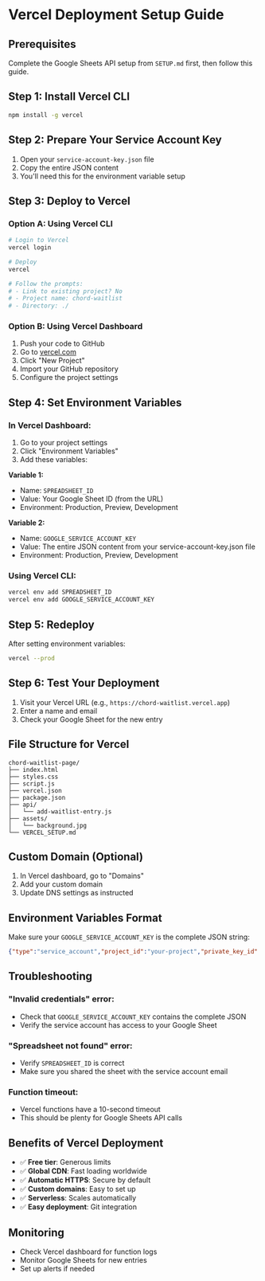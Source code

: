 # Vercel Deployment Setup Guide

## Prerequisites
Complete the Google Sheets API setup from `SETUP.md` first, then follow this guide.

## Step 1: Install Vercel CLI
```bash
npm install -g vercel
```

## Step 2: Prepare Your Service Account Key
1. Open your `service-account-key.json` file
2. Copy the entire JSON content
3. You'll need this for the environment variable setup

## Step 3: Deploy to Vercel

### Option A: Using Vercel CLI
```bash
# Login to Vercel
vercel login

# Deploy
vercel

# Follow the prompts:
# - Link to existing project? No
# - Project name: chord-waitlist
# - Directory: ./
```

### Option B: Using Vercel Dashboard
1. Push your code to GitHub
2. Go to [vercel.com](https://vercel.com)
3. Click "New Project"
4. Import your GitHub repository
5. Configure the project settings

## Step 4: Set Environment Variables

### In Vercel Dashboard:
1. Go to your project settings
2. Click "Environment Variables"
3. Add these variables:

**Variable 1:**
- Name: `SPREADSHEET_ID`
- Value: Your Google Sheet ID (from the URL)
- Environment: Production, Preview, Development

**Variable 2:**
- Name: `GOOGLE_SERVICE_ACCOUNT_KEY`
- Value: The entire JSON content from your service-account-key.json file
- Environment: Production, Preview, Development

### Using Vercel CLI:
```bash
vercel env add SPREADSHEET_ID
vercel env add GOOGLE_SERVICE_ACCOUNT_KEY
```

## Step 5: Redeploy
After setting environment variables:
```bash
vercel --prod
```

## Step 6: Test Your Deployment
1. Visit your Vercel URL (e.g., `https://chord-waitlist.vercel.app`)
2. Enter a name and email
3. Check your Google Sheet for the new entry

## File Structure for Vercel
```
chord-waitlist-page/
├── index.html
├── styles.css
├── script.js
├── vercel.json
├── package.json
├── api/
│   └── add-waitlist-entry.js
├── assets/
│   └── background.jpg
└── VERCEL_SETUP.md
```

## Custom Domain (Optional)
1. In Vercel dashboard, go to "Domains"
2. Add your custom domain
3. Update DNS settings as instructed

## Environment Variables Format
Make sure your `GOOGLE_SERVICE_ACCOUNT_KEY` is the complete JSON string:
```json
{"type":"service_account","project_id":"your-project","private_key_id":"...","private_key":"-----BEGIN PRIVATE KEY-----\n...\n-----END PRIVATE KEY-----\n","client_email":"...","client_id":"...","auth_uri":"...","token_uri":"...","auth_provider_x509_cert_url":"...","client_x509_cert_url":"..."}
```

## Troubleshooting

### "Invalid credentials" error:
- Check that `GOOGLE_SERVICE_ACCOUNT_KEY` contains the complete JSON
- Verify the service account has access to your Google Sheet

### "Spreadsheet not found" error:
- Verify `SPREADSHEET_ID` is correct
- Make sure you shared the sheet with the service account email

### Function timeout:
- Vercel functions have a 10-second timeout
- This should be plenty for Google Sheets API calls

## Benefits of Vercel Deployment
- ✅ **Free tier**: Generous limits
- ✅ **Global CDN**: Fast loading worldwide
- ✅ **Automatic HTTPS**: Secure by default
- ✅ **Custom domains**: Easy to set up
- ✅ **Serverless**: Scales automatically
- ✅ **Easy deployment**: Git integration

## Monitoring
- Check Vercel dashboard for function logs
- Monitor Google Sheets for new entries
- Set up alerts if needed
